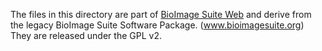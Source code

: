 The files in this directory are part of
[BioImage Suite Web](https://github.com/bioimagesuiteweb/bisweb) and derive
from the legacy BioImage Suite Software Package. (www.bioimagesuite.org) They
are released under the GPL v2.
